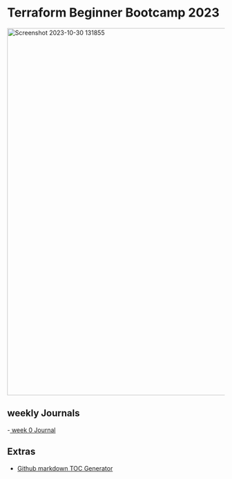 # Terraform Beginner Bootcamp 2023

<img width="851" alt="Screenshot 2023-10-30 131855" src="https://github.com/AnthonyIgwe1/terraform-beginner-bootcamp-2023/assets/105819094/89adaba0-cfd2-4119-9318-a7642c585224">


## weekly Journals
-[ week 0 Journal](journa/week0.md)

## Extras
- [Github markdown TOC Generator](https://ecotrust-canada.github.io/markdown-toc/)
